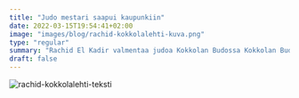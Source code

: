 ```yaml
---
title: "Judo mestari saapui kaupunkiin"
date: 2022-03-15T19:54:41+02:00
image: "images/blog/rachid-kokkolalehti-kuva.png"
type: "regular"
summary: "Rachid El Kadir valmentaa judoa Kokkolan Budossa Kokkolan Budo ry:ssä"
draft: false
---
```

![rachid-kokkolalehti-teksti](/images/blog/rachid-kokkolalehti-teksti.png)
